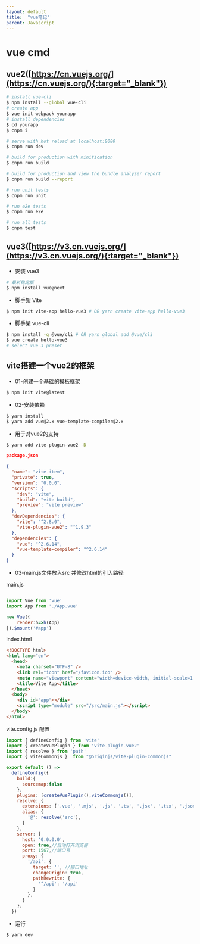 ```yaml
---
layout: default
title:  "vue笔记"
parent: Javascript
---
```


# vue cmd
## vue2([https://cn.vuejs.org/](https://cn.vuejs.org/){:target="_blank"})
``` bash
# install vue-cli
$ npm install --global vue-cli
# create app
$ vue init webpack yourapp
# install dependencies
$ cd yourapp
$ cnpm i

# serve with hot reload at localhost:8080
$ cnpm run dev

# build for production with minification
$ cnpm run build

# build for production and view the bundle analyzer report
$ cnpm run build --report

# run unit tests
$ cnpm run unit

# run e2e tests
$ cnpm run e2e

# run all tests
$ cnpm test
```
## vue3([https://v3.cn.vuejs.org/](https://v3.cn.vuejs.org/){:target="_blank"})

- 安装 vue3
```bash
# 最新稳定版
$ npm install vue@next
```
- 脚手架 Vite
```bash
$ npm init vite-app hello-vue3 # OR yarn create vite-app hello-vue3
```
- 脚手架 vue-cli
```bash
$ npm install -g @vue/cli # OR yarn global add @vue/cli
$ vue create hello-vue3
# select vue 3 preset

```

## vite搭建一个vue2的框架
- 01-创建一个基础的模板框架
```bash
$ npm init vite@latest
```
-  02-安装依赖
```bash
$ yarn install
$ yarn add vue@2.x vue-template-compiler@2.x 
```
- 用于对vue2的支持
```bash
$ yarn add vite-plugin-vue2 -D
```
```json
package.json

{
  "name": "vite-item",
  "private": true,
  "version": "0.0.0",
  "scripts": {
    "dev": "vite",
    "build": "vite build",
    "preview": "vite preview"
  },
  "devDependencies": {
    "vite": "^2.8.0",
    "vite-plugin-vue2": "^1.9.3"
  },
  "dependencies": {
    "vue": "^2.6.14",
    "vue-template-compiler": "^2.6.14"
  }
}
```
- 03-main.js文件放入src 并修改html的引入路径

main.js

```javascript

import Vue from 'vue'
import App from './App.vue'

new Vue({
    render:h=>h(App)
}).$mount('#app')

```
index.html
```html
<!DOCTYPE html>
<html lang="en">
  <head>
    <meta charset="UTF-8" />
    <link rel="icon" href="/favicon.ico" />
    <meta name="viewport" content="width=device-width, initial-scale=1.0" />
    <title>Vite App</title>
  </head>
  <body>
    <div id="app"></div>
    <script type="module" src="/src/main.js"></script>
  </body>
</html>
```

vite.config.js 配置

```javascript
import { defineConfig } from 'vite'
import { createVuePlugin } from 'vite-plugin-vue2'
import { resolve } from 'path'
import { viteCommonjs }  from "@originjs/vite-plugin-commonjs"  

export default () =>
  defineConfig({
    build:{
      sourcemap:false
    }, 
    plugins: [createVuePlugin(),viteCommonjs()],
    resolve: {
      extensions: ['.vue', '.mjs', '.js', '.ts', '.jsx', '.tsx', '.json'],
      alias: {
        '@': resolve('src'),
      }
    },
    server: {
      host: '0.0.0.0',
      open: true,//自动打开浏览器
      port: 1567,//端口号
      proxy: {
        '/api': {
          target: '', //接口地址
          changeOrigin: true,
          pathRewrite: {
            '^/api': '/api'
          }
        },
      }
    },
  })
```

- 运行
```bash
$ yarn dev
```



<div id="gitalk-container"></div>
<link rel="stylesheet" href="https://unpkg.com/gitalk/dist/gitalk.css">
<script src="https://unpkg.com/gitalk/dist/gitalk.min.js"></script>
<script src="/assets/js/md5.min.js"></script>
<script type="text/javascript">
const gitalk = new Gitalk({
  clientID: 'c8000586a21c80291476',
  clientSecret: '043d2b75bd32c8d03f65d088bbd475c563a287f4',
  repo: 'imoowi.github.io',
  owner: 'imoowi',
  admin: ['imoowi'],
  distractionFreeMode: false,
  id: md5(location.href)
});
gitalk.render('gitalk-container')
</script>